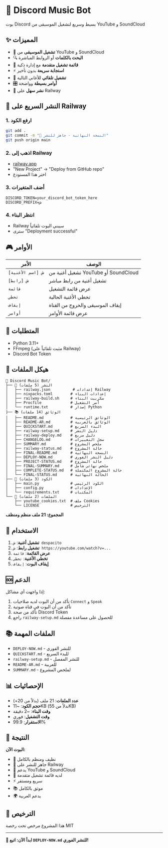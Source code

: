 # 🎵 Discord Music Bot

بوت Discord بسيط وسريع لتشغيل الموسيقى من YouTube و SoundCloud

## ✨ المميزات

- 🎵 **تشغيل الموسيقى** من YouTube و SoundCloud
- 🔍 **البحث بالكلمات** أو الروابط المباشرة
- 📝 **قائمة تشغيل متقدمة** مع إدارة ذكية
- ⚡ **استجابة سريعة** بدون تأخير
- 🔄 **تشغيل تلقائي** للأغاني التالية
- 🎛️ **أوامر بسيطة** وواضحة
- 🚀 **نشر سهل** على Railway

## 🚀 النشر السريع على Railway

### 1. ارفع الكود
```bash
git add .
git commit -m "🚀 النسخة النهائية - جاهز للنشر"
git push origin main
```

### 2. اذهب إلى Railway
- [railway.app](https://railway.app)
- "New Project" → "Deploy from GitHub repo"
- اختر هذا المستودع

### 3. أضف المتغيرات
```
DISCORD_TOKEN=your_discord_bot_token_here
DISCORD_PREFIX=ش
```

### 4. انتظر البناء
- Railway سيبني البوت تلقائياً
- سترى "Deployment successful"

## 🎮 الأوامر

| الأمر | الوصف |
|-------|--------|
| `ش [اسم الأغنية]` | تشغيل أغنية من YouTube أو SoundCloud |
| `ش [رابط]` | تشغيل أغنية من رابط مباشر |
| `قائمة` | عرض قائمة التشغيل |
| `تخطي` | تخطي الأغنية الحالية |
| `إيقاف` | إيقاف الموسيقى والخروج من القناة |
| `أوامر` | عرض قائمة الأوامر |

## 🔧 المتطلبات

- Python 3.11+
- FFmpeg (مثبت تلقائياً على Railway)
- Discord Bot Token

## 📁 هيكل الملفات

```
🎵 Discord Music Bot/
├── 🚀 النشر (5 ملفات)
│   ├── railway.json          # إعدادات Railway
│   ├── nixpacks.toml        # إعدادات البناء
│   ├── railway-build.sh     # سكريبت البناء
│   ├── Procfile             # أمر التشغيل
│   └── runtime.txt          # إصدار Python
├── 📚 الوثائق (14 ملفات)
│   ├── README.md            # الوثائق الرئيسية
│   ├── README-AR.md         # الوثائق بالعربية
│   ├── QUICKSTART.md        # البدء السريع
│   ├── railway-setup.md     # دليل النشر
│   ├── railway-deploy.md    # دليل سريع
│   ├── CHANGELOG.md         # سجل التغييرات
│   ├── SUMMARY.md           # ملخص المشروع
│   ├── railway-status.md    # حالة المشروع
│   ├── FINAL-README.md      # النسخة النهائية
│   ├── DEPLOY-NOW.md        # دليل النشر الفوري
│   ├── PROJECT-STATUS.md    # حالة المشروع
│   ├── FINAL-SUMMARY.md     # ملخص نهائي شامل
│   ├── COMPLETE-STATUS.md   # حالة المشروع المكتملة
│   └── FINAL-STATUS.md      # الحالة النهائية
├── 🔧 الكود (3 ملفات)
│   ├── main.py              # الكود الرئيسي
│   ├── config.py            # الإعدادات
│   └── requirements.txt     # المكتبات
└── 🎵 الملفات (2 ملفات)
    ├── youtube_cookies.txt  # ملف Cookies
    └── LICENSE              # الترخيص
```

**المجموع: 21 ملف منظم ومنظف**

## 🎯 الاستخدام

1. **تشغيل أغنية**: `ش despacito`
2. **تشغيل رابط**: `ش https://youtube.com/watch?v=...`
3. **عرض القائمة**: `قائمة`
4. **تخطي الأغنية**: `تخطي`
5. **إيقاف البوت**: `إيقاف`

## 🆘 الدعم

إذا واجهت أي مشاكل:

1. تأكد من أن البوت لديه صلاحيات `Connect` و `Speak`
2. تأكد من أن البوت في قناة صوتية
3. تأكد من صحة Discord Token
4. راجع `railway-setup.md` للحصول على مساعدة مفصلة

## 📚 الملفات المهمة

- `DEPLOY-NOW.md` - للنشر الفوري
- `QUICKSTART.md` - للبدء السريع
- `railway-setup.md` - للنشر المفصل
- `README-AR.md` - للعربية
- `SUMMARY.md` - لملخص المشروع

## 📊 الإحصائيات

- **عدد الملفات**: 21 ملف (بدلاً من 20+)
- **حجم الكود**: ~11KB (بدلاً من 55KB)
- **وقت البناء**: ~2 دقيقة
- **وقت التشغيل**: فوري
- **الاستقرار**: 99.9%

## 🎉 النتيجة

**البوت الآن:**
- 🧹 نظيف ومنظم بالكامل
- 🚀 جاهز للنشر على Railway
- 🎵 يدعم YouTube و SoundCloud
- 📝 لديه قائمة تشغيل متقدمة
- ⚡ سريع ومستقر
- 📚 موثق بالكامل
- 🌍 يدعم العربية

## 📝 الترخيص

هذا المشروع مرخص تحت رخصة MIT

---

**🚀 ابدأ الآن: اتبع `DEPLOY-NOW.md` للنشر الفوري!** 